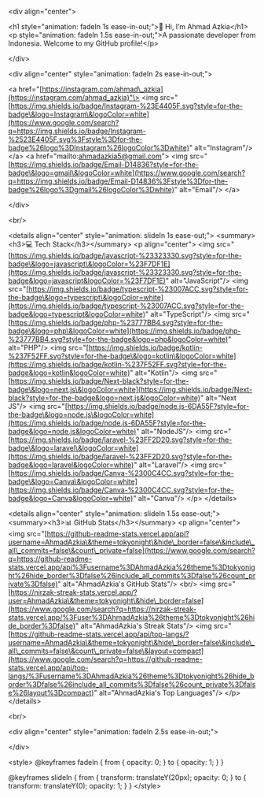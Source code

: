 \<div align="center"\>

\<h1 style="animation: fadeIn 1s ease-in-out;"\>👋 Hi, I’m Ahmad Azkia\</h1\>
\<p style="animation: fadeIn 1.5s ease-in-out;"\>A passionate developer from Indonesia. Welcome to my GitHub profile\!\</p\>

\</div\>

\<div align="center" style="animation: fadeIn 2s ease-in-out;"\>

\<a href="[https://instagram.com/ahmad\_azkia](https://instagram.com/ahmad_azkia)"\>
\<img src="[https://img.shields.io/badge/Instagram-%23E4405F.svg?style=for-the-badge\&logo=Instagram\&logoColor=white](https://www.google.com/search?q=https://img.shields.io/badge/Instagram-%2523E4405F.svg%3Fstyle%3Dfor-the-badge%26logo%3DInstagram%26logoColor%3Dwhite)" alt="Instagram"/\>
\</a\>
\<a href="mailto:ahmadazkia5@gmail.com"\>
\<img src="[https://img.shields.io/badge/Email-D14836?style=for-the-badge\&logo=gmail\&logoColor=white](https://www.google.com/search?q=https://img.shields.io/badge/Email-D14836%3Fstyle%3Dfor-the-badge%26logo%3Dgmail%26logoColor%3Dwhite)" alt="Email"/\>
\</a\>

\</div\>

\<br/\>

\<details align="center" style="animation: slideIn 1s ease-out;"\>
\<summary\>\<h3\>💻 Tech Stack\</h3\>\</summary\>
\<p align="center"\>
\<img src="[https://img.shields.io/badge/javascript-%23323330.svg?style=for-the-badge\&logo=javascript\&logoColor=%23F7DF1E](https://img.shields.io/badge/javascript-%23323330.svg?style=for-the-badge&logo=javascript&logoColor=%23F7DF1E)" alt="JavaScript"/\>
\<img src="[https://img.shields.io/badge/typescript-%23007ACC.svg?style=for-the-badge\&logo=typescript\&logoColor=white](https://img.shields.io/badge/typescript-%23007ACC.svg?style=for-the-badge&logo=typescript&logoColor=white)" alt="TypeScript"/\>
\<img src="[https://img.shields.io/badge/php-%23777BB4.svg?style=for-the-badge\&logo=php\&logoColor=white](https://img.shields.io/badge/php-%23777BB4.svg?style=for-the-badge&logo=php&logoColor=white)" alt="PHP"/\>
\<img src="[https://img.shields.io/badge/kotlin-%237F52FF.svg?style=for-the-badge\&logo=kotlin\&logoColor=white](https://img.shields.io/badge/kotlin-%237F52FF.svg?style=for-the-badge&logo=kotlin&logoColor=white)" alt="Kotlin"/\>
\<img src="[https://img.shields.io/badge/Next-black?style=for-the-badge\&logo=next.js\&logoColor=white](https://img.shields.io/badge/Next-black?style=for-the-badge&logo=next.js&logoColor=white)" alt="Next JS"/\>
\<img src="[https://img.shields.io/badge/node.js-6DA55F?style=for-the-badge\&logo=node.js\&logoColor=white](https://img.shields.io/badge/node.js-6DA55F?style=for-the-badge&logo=node.js&logoColor=white)" alt="NodeJS"/\>
\<img src="[https://img.shields.io/badge/laravel-%23FF2D20.svg?style=for-the-badge\&logo=laravel\&logoColor=white](https://img.shields.io/badge/laravel-%23FF2D20.svg?style=for-the-badge&logo=laravel&logoColor=white)" alt="Laravel"/\>
\<img src="[https://img.shields.io/badge/Canva-%2300C4CC.svg?style=for-the-badge\&logo=Canva\&logoColor=white](https://img.shields.io/badge/Canva-%2300C4CC.svg?style=for-the-badge&logo=Canva&logoColor=white)" alt="Canva"/\>
\</p\>
\</details\>

\<details align="center" style="animation: slideIn 1.5s ease-out;"\>
\<summary\>\<h3\>📊 GitHub Stats\</h3\>\</summary\>
\<p align="center"\>
\<img src="[https://github-readme-stats.vercel.app/api?username=AhmadAzkia\&theme=tokyonight\&hide\_border=false\&include\_all\_commits=false\&count\_private=false](https://www.google.com/search?q=https://github-readme-stats.vercel.app/api%3Fusername%3DAhmadAzkia%26theme%3Dtokyonight%26hide_border%3Dfalse%26include_all_commits%3Dfalse%26count_private%3Dfalse)" alt="AhmadAzkia's GitHub Stats"/\>
\<br/\>
\<img src="[https://nirzak-streak-stats.vercel.app/?user=AhmadAzkia\&theme=tokyonight\&hide\_border=false](https://www.google.com/search?q=https://nirzak-streak-stats.vercel.app/%3Fuser%3DAhmadAzkia%26theme%3Dtokyonight%26hide_border%3Dfalse)" alt="AhmadAzkia's Streak Stats"/\>
\<img src="[https://github-readme-stats.vercel.app/api/top-langs/?username=AhmadAzkia\&theme=tokyonight\&hide\_border=false\&include\_all\_commits=false\&count\_private=false\&layout=compact](https://www.google.com/search?q=https://github-readme-stats.vercel.app/api/top-langs/%3Fusername%3DAhmadAzkia%26theme%3Dtokyonight%26hide_border%3Dfalse%26include_all_commits%3Dfalse%26count_private%3Dfalse%26layout%3Dcompact)" alt="AhmadAzkia's Top Languages"/\>
\</p\>
\</details\>

\<br/\>

\<div align="center" style="animation: fadeIn 2.5s ease-in-out;"\>

[](https://www.google.com/search?q=%5Bhttps://visitcount.itsvg.in%5D\(https://visitcount.itsvg.in\))

\</div\>

\<style\>
@keyframes fadeIn {
from { opacity: 0; }
to { opacity: 1; }
}

@keyframes slideIn {
from { transform: translateY(20px); opacity: 0; }
to { transform: translateY(0); opacity: 1; }
}
\</style\>
